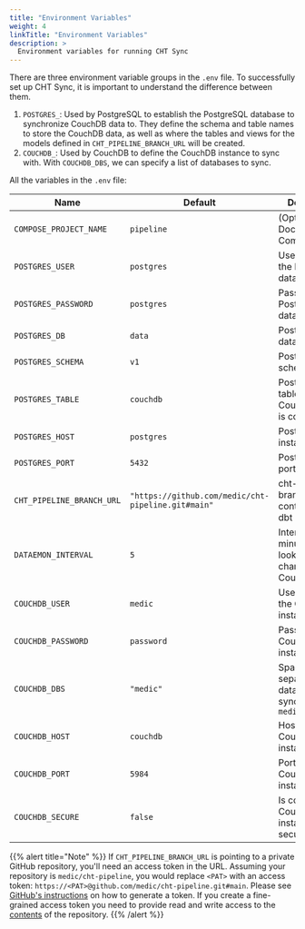 ```yaml
---
title: "Environment Variables"
weight: 4
linkTitle: "Environment Variables"
description: >
  Environment variables for running CHT Sync 
---
```


There are three environment variable groups in the `.env` file. To successfully set up CHT Sync, it is important to understand the difference between them.
1. `POSTGRES_`: Used by PostgreSQL to establish the PostgreSQL database to synchronize CouchDB data to. They define the schema and table names to store the CouchDB data, as well as where the tables and views for the models defined in `CHT_PIPELINE_BRANCH_URL` will be created. 
2. `COUCHDB_`: Used by CouchDB to define the CouchDB instance to sync with. With `COUCHDB_DBS`, we can specify a list of databases to sync.

All the variables in the `.env` file:

| Name                      | Default                                               | Description                                                                                                                                |
|---------------------------|-------------------------------------------------------|--------------------------------------------------------------------------------------------------------------------------------------------|
| `COMPOSE_PROJECT_NAME`    | `pipeline`                                            | (Optional) Docker Compose name                                                                                                             |
| `POSTGRES_USER`           | `postgres`                                            | Username of the PostgreSQL database                                                                                                        |
| `POSTGRES_PASSWORD`       | `postgres`                                            | Password of the PostgreSQL database                                                                                                        |
| `POSTGRES_DB`             | `data`                                                | PostgreSQL database                                                                                                                        |
| `POSTGRES_SCHEMA`         | `v1`                                                  | PostgreSQL schema                                                                                                                          |
| `POSTGRES_TABLE`          | `couchdb`                                             | PostgreSQL table where the CouchDB data is copied                                                                                          |
| `POSTGRES_HOST`           | `postgres`                                            | PostgreSQL instance                                                                                                                        |
| `POSTGRES_PORT`           | `5432`                                                | PostgreSQL port  |
| `CHT_PIPELINE_BRANCH_URL` | `"https://github.com/medic/cht-pipeline.git#main"`    | cht-pipeline branch containing the dbt models                                                                                            |
| `DATAEMON_INTERVAL`       | `5`                                                   | Interval (in minutes) for looking for new changes in the CouchDB data                                                                      |
| `COUCHDB_USER`            | `medic`                                               | Username of the CouchDB instance                                                                                             |
| `COUCHDB_PASSWORD`        | `password`                                            | Password of the CouchDB instance                                                                                              |
| `COUCHDB_DBS`             | `"medic"`                                             | Space separated list of databases to sync e.g `"medic medic_sentinel"`                                                                     |
| `COUCHDB_HOST`            | `couchdb`                                             | Host of the CouchDB instance                                                                                                 |
| `COUCHDB_PORT`            | `5984`                                                | Port of the CouchDB instance                                                                                                 |
| `COUCHDB_SECURE`          | `false`                                               | Is connection to CouchDB instance secure?                                                                                                  |

{{% alert title="Note" %}}
If `CHT_PIPELINE_BRANCH_URL` is pointing to a private GitHub repository, you'll need an access token in the URL. Assuming your repository is `medic/cht-pipeline`, you would replace  `<PAT>`  with an access token: `https://<PAT>@github.com/medic/cht-pipeline.git#main`. Please see [GitHub's instructions](https://docs.github.com/en/authentication/keeping-your-account-and-data-secure/managing-your-personal-access-tokens) on how to generate a token. If you create a fine-grained access token you need to provide read and write access to the [contents](https://docs.github.com/en/rest/authentication/permissions-required-for-fine-grained-personal-access-tokens?apiVersion=2022-11-28#repository-permissions-for-contents) of the repository.
{{% /alert %}}
